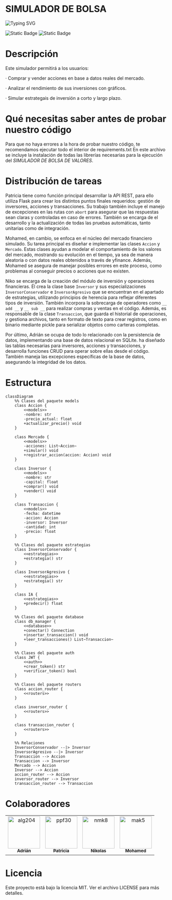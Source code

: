 # SIMULADOR DE BOLSA

![Typing SVG](https://readme-typing-svg.demolab.com?font=Fira+Code&size=24&duration=4000&pause=1000&center=true&vCenter=true&multiline=true&repeat=false&width=800&height=100&lines=Invierte,+Aprende,+Gana;Simula+tu+Éxito+en+la+Bolsa)



![Static Badge](https://img.shields.io/badge/Version-v1.0.0-green)
![Static Badge](https://img.shields.io/badge/Colaboradores-4-pink)


# Descripción
Este simulador permitirá a los usuarios:

· Comprar y vender acciones en base a datos reales del mercado.

· Analizar el rendimiento de sus inversiones con gráficos.

· Simular estrategais de inversión a corto y largo plazo.

# Qué necesitas saber antes de probar nuestro código
Para que no haya errores a la hora de probar nuestro código, te recomendamos ejecutar todo el interior de requirements.txt
En este archivo se incluye la instalación de todas las librerías necesarias para la ejecución del *SIMULADOR DE BOLSA DE VALORES*.

# Distribución de tareas
Patricia tiene como función principal desarrollar la API REST, para ello utiliza Flask para crear los distintos puntos finales requeridos: gestión de inversores, acciones y transacciones. Su trabajo también incluye el manejo de excepciones en las rutas con `abort` para asegurar que las respuestas sean claras y controladas en caso de errores. También se encarga de el desarrollo y la actualización de todas las pruebas automáticas, tanto unitarias como de integración.

Mohamed, en cambio, se enfoca en el núcleo del mercado financiero simulado. Su tarea principal es diseñar e implementar las clases `Accion` y `Mercado`. Estas clases ayudan a modelar el comportamiento de los valores del mercado, mostrando su evolución en el tiempo, ya sea de manera aleatoria o con datos reales obtenidos a través de yfinance. Además, Mohamed se asegura de manejar posibles errores en este proceso, como problemas al conseguir precios o acciones que no existen. 

Niko se encarga de la creación del módulo de inversión y operaciones financieras. Él crea la clase base `Inversor` y sus especializaciones `InversorConservador` e `InversorAgresivo` que se encuentran en el apartado de estrategias, utilizando principios de herencia para reflejar diferentes tipos de inversión. También incorpora la sobrecarga de operadores como `__ add __` y `__ sub __` para realizar compras y ventas en el código. Además, es responsable de la clase `Transaccion`, que guarda el historial de operaciones, y gestiona archivos, tanto en formato de texto para crear registros, como en binario mediante pickle para serializar objetos como carteras completas.

Por último, Adrián se ocupa de todo lo relacionado con la persistencia de datos, implementando una base de datos relacional en SQLite. ha diseñado las tablas necesarias para inversores, acciones y transacciones, y desarrolla funciones CRUD para operar sobre ellas desde el código. También maneja las excepciones específicas de la base de datos, asegurando la integridad de los datos.

# Estructura

```mermaid
classDiagram
    %% Clases del paquete models
    class Accion {
        <<models>>
        -nombre: str
        -precio_actual: float
        +actualizar_precio() void
    }

    class Mercado {
        <<models>>
        -acciones: List~Accion~
        +simular() void
        +registrar_accion(accion: Accion) void
    }

    class Inversor {
        <<models>>
        -nombre: str
        -capital: float
        +comprar() void
        +vender() void
    }

    class Transaccion {
        <<models>>
        -fecha: datetime
        -accion: Accion
        -inversor: Inversor
        -cantidad: int
        -precio: float
    }

    %% Clases del paquete estrategias
    class InversorConservador {
        <<estrategias>>
        +estrategia() str
    }

    class InversorAgresivo {
        <<estrategias>>
        +estrategia() str
    }

    class IA {
        <<estrategias>>
        +predecir() float
    }

    %% Clases del paquete database
    class db_manager {
        <<database>>
        +conectar() Connection
        +insertar_transaccion() void
        +leer_transacciones() List~Transaccion~
    }

    %% Clases del paquete auth
    class JWT {
        <<auth>>
        +crear_token() str
        +verificar_token() bool
    }

    %% Clases del paquete routers
    class accion_router {
        <<routers>>
    }

    class inversor_router {
        <<routers>>
    }

    class transaccion_router {
        <<routers>>
    }

    %% Relaciones
    InversorConservador --|> Inversor
    InversorAgresivo --|> Inversor
    Transaccion --> Accion
    Transaccion --> Inversor
    Mercado --> Accion
    Inversor --> Accion
    accion_router --> Accion
    inversor_router --> Inversor
    transaccion_router --> Transaccion
```
# Colaboradores

<!-- readme: collaborators -start -->
<table>
<tr>
    <td align="center">
        <a href="https://github.com/alg204">
            <img src="https://avatars.githubusercontent.com/u/198967558?v=4" width="100;" alt="alg204"/>
            <br />
            <sub><b>Adrián</b></sub>
        </a>
    </td>
    <td align="center">
        <a href="https://https://github.com/ppf30">
            <img src="https://avatars.githubusercontent.com/u/198932016?v=4" width="100;" alt="ppf30"/>
            <br />
            <sub><b>Patricia</b></sub>
        </a>
    </td>
    <td align="center">
        <a href="https://github.com/NikolasKaplan1">
            <img src="https://avatars.githubusercontent.com/u/199594735?v=4" width="100;" alt="nmk8"/>
            <br />
            <sub><b>Nikolas</b></sub>
        </a>
    </td>
    <td align="center">
        <a href="https://github.com/Mohamed-Arahouani">
            <img src="https://avatars.githubusercontent.com/u/199315152?v=4" width="100;" alt="mak5"/>
            <br />
            <sub><b>Mohamed</b></sub>
        </a>
    </td></tr>
</table>


# Licencia

Este proyecto está bajo la licencia MIT. Ver el archivo LICENSE para más detalles.
